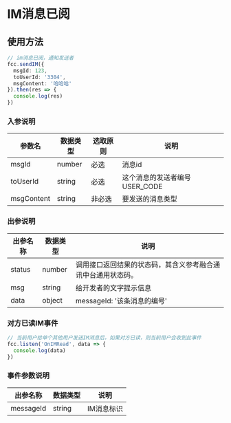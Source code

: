 # IM消息已阅

<!-- ## IM消息已阅示例

:::preview
demo-preview=../../../components/interface/im/read.vue
::: -->

## 使用方法

```typescript
// im消息已阅，通知发送者
fcc.sendIM({
  msgId: 123,
  toUserId: '3304',
  msgContent: '哈哈哈'
}).then(res => {
  console.log(res)
})
```

<!-- **入参说明** -->

### 入参说明

| **参数名**  | **数据类型** | **选取原则** | **说明**                                      |
| ----------- | ------------ | ------------ | --------------------------------------------- |
| msgId       | number       | 必选         | 消息id                          |
| toUserId | string       | 必选         | 这个消息的发送者编号USER_CODE |
| msgContent | string       | 非必选         | 要发送的消息类型 |

### 出参说明

| **出参名称** | **数据类型** | **说明**                                                     |
| ------------ | ------------ | ------------------------------------------------------------ |
| status       | number       | 调用接口返回结果的状态码，其含义参考融合通讯中台通用状态码。 |
| msg          | string       | 给开发者的文字提示信息                                       |
| data         | object       | messageId: '该条消息的编号'                        |


### 对方已读IM事件
```typescript
// 当前用户给单个其他用户发送IM消息后，如果对方已读，则当前用户会收到此事件
fcc.listen('OnIMRead', data => {
  console.log(data)
})
```
### 事件参数说明
| **出参名称** | **数据类型** | **说明**                                                     |
| ------------ | ------------ | ------------------------------------------------------------ |
| messageId          | string       | IM消息标识                                     |